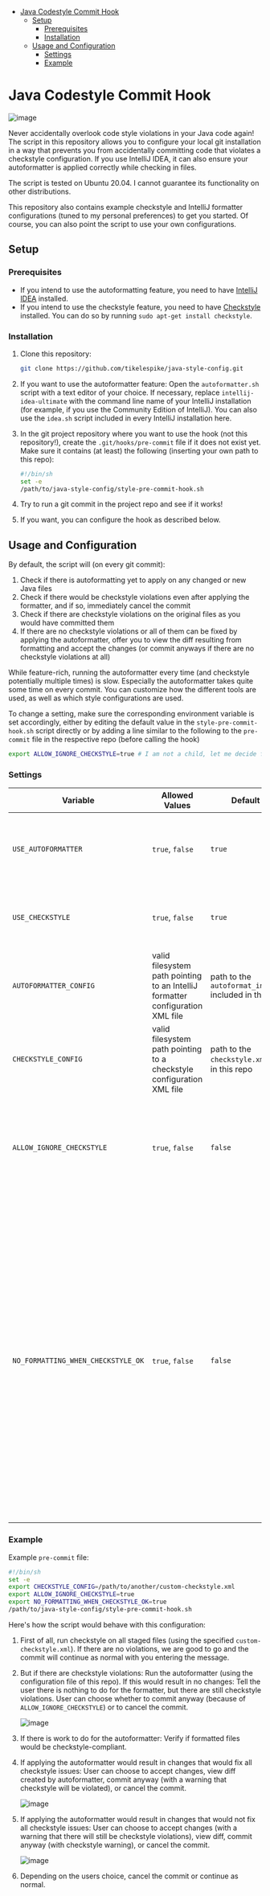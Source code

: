 <!-- TOC start (generated with https://github.com/derlin/bitdowntoc) -->

- [Java Codestyle Commit Hook](#java-codestyle-commit-hook)
   * [Setup](#setup)
      + [Prerequisites](#prerequisites)
      + [Installation](#installation)
   * [Usage and Configuration](#usage-and-configuration)
      + [Settings](#settings)
      + [Example](#example)

<!-- TOC end -->

<!-- TOC --><a name="java-codestyle-commit-hook"></a>
# Java Codestyle Commit Hook

![image](https://github.com/user-attachments/assets/5388e632-6850-41f7-ae0d-dbbb40734b60)


Never accidentally overlook code style violations in your Java code again! The script in this repository allows you to configure your local git installation in a way that prevents you from accidentally committing code that violates a checkstyle configuration. If you use IntelliJ IDEA, it can also ensure your autoformatter is applied correctly while checking in files.

The script is tested on Ubuntu 20.04. I cannot guarantee its functionality on other distributions.

This repository also contains example checkstyle and IntelliJ formatter configurations (tuned to my personal preferences) to get you started. Of course, you can also point the script to use your own configurations.

<!-- TOC --><a name="setup"></a>
## Setup

<!-- TOC --><a name="prerequisites"></a>
### Prerequisites

- If you intend to use the autoformatting feature, you need to have [IntelliJ IDEA](https://jetbrains.com/idea) installed.
- If you intend to use the checkstyle feature, you need to have [Checkstyle](https://checkstyle.sourceforge.io/) installed. You can do so by running `sudo apt-get install checkstyle`.

<!-- TOC --><a name="installation"></a>
### Installation

1. Clone this repository:
   
   ```sh
   git clone https://github.com/tikelespike/java-style-config.git
   ```
2. If you want to use the autoformatter feature: Open the `autoformatter.sh` script with a text editor of your choice. If necessary, replace `intellij-idea-ultimate` with the command line name of your IntelliJ installation (for example, if you use the Community Edition of IntelliJ). You can also use the `idea.sh` script included in every IntelliJ installation here.
3. In the git project repository where you want to use the hook (not this repository!), create the `.git/hooks/pre-commit` file if it does not exist yet. Make sure it contains (at least) the following (inserting your own path to this repo):
   ```sh
   #!/bin/sh 
   set -e
   /path/to/java-style-config/style-pre-commit-hook.sh
   ```
4. Try to run a git commit in the project repo and see if it works!
5. If you want, you can configure the hook as described below.

<!-- TOC --><a name="usage-and-configuration"></a>
## Usage and Configuration

By default, the script will (on every git commit):
1. Check if there is autoformatting yet to apply on any changed or new Java files
2. Check if there would be checkstyle violations even after applying the formatter, and if so, immediately cancel the commit
3. Check if there are checkstyle violations on the original files as you would have committed them
4. If there are no checkstyle violations or all of them can be fixed by applying the autoformatter, offer you to view the diff resulting from formatting and accept the changes (or commit anyways if there are no checkstyle violations at all)

While feature-rich, running the autoformatter every time (and checkstyle potentially multiple times) is slow. Especially the autoformatter takes quite some time on every commit. You can customize how the different tools are used, as well as which style configurations are used.

To change a setting, make sure the corresponding environment variable is set accordingly, either by editing the default value in the `style-pre-commit-hook.sh` script directly or by adding a line similar to the following to the `pre-commit` file in the respective repo (before calling the hook)

```sh
export ALLOW_IGNORE_CHECKSTYLE=true # I am not a child, let me decide for myself if I want to adhere to checkstyle or not
```

<!-- TOC --><a name="settings"></a>
### Settings

| Variable                           | Allowed Values                                                                 | Default Value                                               | Effect                                                                                                                                                                                                                                                                                                                                                                                                                                                                                                                                |
|------------------------------------|--------------------------------------------------------------------------------|-------------------------------------------------------------|---------------------------------------------------------------------------------------------------------------------------------------------------------------------------------------------------------------------------------------------------------------------------------------------------------------------------------------------------------------------------------------------------------------------------------------------------------------------------------------------------------------------------------------|
| `USE_AUTOFORMATTER`                | `true`, `false`                                                                | `true`                                                      | If false, only a simple checkstyle validation on the changed files is made and the autoformatter is not run.                                                                                                                                                                                                                                                                                                                                                                                                                          |
| `USE_CHECKSTYLE`                   | `true`, `false`                                                                | `true`                                                      | If false, the script only checks if autoformatting can be applied and never runs checkstyle.                                                                                                                                                                                                                                                                                                                                                                                                                                          |
| `AUTOFORMATTER_CONFIG`             | valid filesystem path pointing to an IntelliJ formatter configuration XML file | path to the `autoformat_intellij.xml` included in this repo | Configures the exact style used by the autoformatter. You can [export this from the IDE](https://www.jetbrains.com/help/idea/configuring-code-style.html#export-code-style).                                                                                                                                                                                                                                                                                                                                                          |
| `CHECKSTYLE_CONFIG`                | valid filesystem path pointing to a checkstyle configuration XML file          | path to the `checkstyle.xml` included in this repo          | Configures the exact style checks validated by checkstyle. See also the [checkstyle docs](https://checkstyle.sourceforge.io/checks.html)                                                                                                                                                                                                                                                                                                                                                                                              |
| `ALLOW_IGNORE_CHECKSTYLE`          | `true`, `false`                                                                | `false`                                                     | If true, you can always force to commit anyways, but you will still be warned that you are violating checkstyle. Has no effect if `USE_CHECKSTYLE` is false.                                                                                                                                                                                                                                                                                                                                                                          |
| `NO_FORMATTING_WHEN_CHECKSTYLE_OK` | `true`, `false`                                                                | `false`                                                     | Set this to true to skip running the autoformatter if there are no checkstyle violations. The use case is that you only care about checkstyle, but like that some checkstyle issues can be fixed automatically be applying the autoformatter. This saves time because the autoformatter is not always run, but will not detect if you are checking in code that is not yet formatted by the autoformatter (if this doesn't lead to checkstyle violations). Has no effect if either `USE_CHECKSTYLE` or `USE_AUTOFORMATTER` are false. |

<!-- TOC --><a name="example"></a>
### Example

Example `pre-commit` file:

```sh
#!/bin/sh 
set -e
export CHECKSTYLE_CONFIG=/path/to/another/custom-checkstyle.xml
export ALLOW_IGNORE_CHECKSTYLE=true
export NO_FORMATTING_WHEN_CHECKSTYLE_OK=true
/path/to/java-style-config/style-pre-commit-hook.sh
```
Here's how the script would behave with this configuration:

1. First of all, run checkstyle on all staged files (using the specified `custom-checkstyle.xml`). If there are no violations, we are good to go and the commit will continue as normal with you entering the message.
2. But if there are checkstyle violations: Run the autoformatter (using the configuration file of this repo). If this would result in no changes: Tell the user there is nothing to do for the formatter, but there are still checkstyle violations. User can choose whether to commit anyway (because of `ALLOW_IGNORE_CHECKSTYLE`) or to cancel the commit.
   
   ![image](https://github.com/user-attachments/assets/a41ff573-a309-46d3-b74a-9d75ecb1f82a)
   
3. If there is work to do for the autoformatter: Verify if formatted files would be checkstyle-compliant.
4. If applying the autoformatter would result in changes that would fix all checkstyle issues: User can choose to accept changes, view diff created by autoformatter, commit anyway (with a warning that checkstyle will be violated), or cancel the commit.
   
   ![image](https://github.com/user-attachments/assets/5c3438d7-1c81-4db6-95fb-3be5c32a3012)
   
5. If applying the autoformatter would result in changes that would not fix all checkstyle issues: User can choose to accept changes (with a warning that there will still be checkstyle violations), view diff, commit anyway (with checkstyle warning), or cancel the commit.

   ![image](https://github.com/user-attachments/assets/fcdeb5e1-11ad-4031-8ffa-d6ab36cb8c75)

6. Depending on the users choice, cancel the commit or continue as normal.
